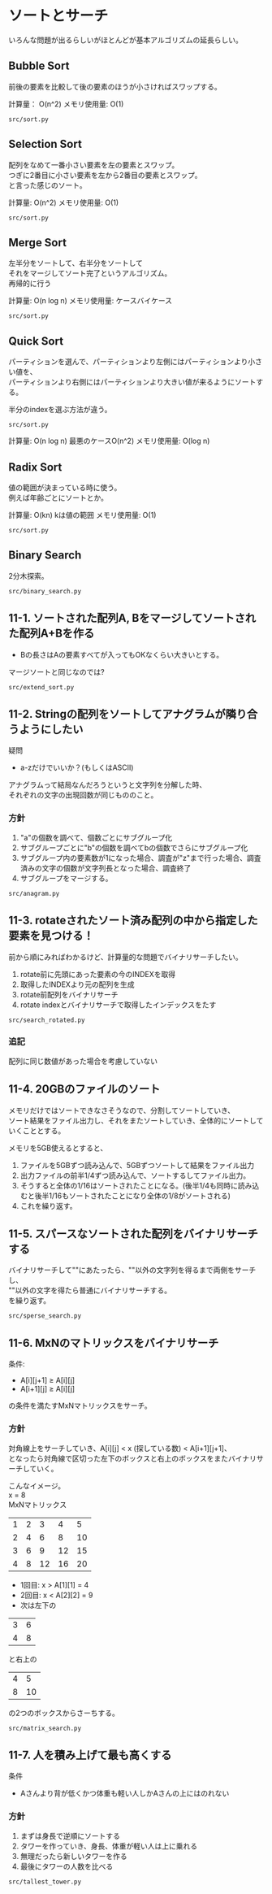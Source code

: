 # ソートとサーチ

いろんな問題が出るらしいがほとんどが基本アルゴリズムの延長らしい。

## Bubble Sort

前後の要素を比較して後の要素のほうが小さければスワップする。

計算量： O(n^2)
メモリ使用量: O(1)

`src/sort.py`

## Selection Sort

配列をなめて一番小さい要素を左の要素とスワップ。  
つぎに2番目に小さい要素を左から2番目の要素とスワップ。  
と言った感じのソート。

計算量: O(n^2)
メモリ使用量: O(1)

`src/sort.py`

## Merge Sort

左半分をソートして、右半分をソートして  
それをマージしてソート完了というアルゴリズム。  
再帰的に行う

計算量: O(n log n)
メモリ使用量: ケースバイケース

`src/sort.py`

## Quick Sort

パーティションを選んで、パーティションより左側にはパーティションより小さい値を、  
パーティションより右側にはパーティションより大きい値が来るようにソートする。

半分のindexを選ぶ方法が違う。

`src/sort.py`


計算量: O(n log n) 最悪のケースO(n^2)
メモリ使用量: O(log n)

## Radix Sort

値の範囲が決まっている時に使う。  
例えば年齢ごとにソートとか。

計算量: O(kn) kは値の範囲
メモリ使用量: O(1)


`src/sort.py`

## Binary Search

2分木探索。

`src/binary_search.py`


## 11-1. ソートされた配列A, Bをマージしてソートされた配列A+Bを作る

* Bの長さはAの要素すべてが入ってもOKなくらい大きいとする。

マージソートと同じなのでは?

`src/extend_sort.py`


## 11-2. Stringの配列をソートしてアナグラムが隣り合うようにしたい

疑問

* a-zだけでいいか？(もしくはASCII)

アナグラムって結局なんだろうというと文字列を分解した時、  
それぞれの文字の出現回数が同じもののこと。

### 方針

1. "a"の個数を調べて、個数ごとにサブグループ化
2. サブグループごとに"b"の個数を調べてbの個数でさらにサブグループ化
3. サブグループ内の要素数が1になった場合、調査が"z"まで行った場合、調査済みの文字の個数が文字列長となった場合、調査終了
4. サブグループをマージする。

`src/anagram.py`

## 11-3. rotateされたソート済み配列の中から指定した要素を見つける！

前から順にみればわかるけど、計算量的な問題でバイナリサーチしたい。  

1. rotate前に先頭にあった要素の今のINDEXを取得
2. 取得したINDEXより元の配列を生成
3. rotate前配列をバイナリサーチ
4. rotate indexとバイナリサーチで取得したインデックスをたす

`src/search_rotated.py`


### 追記

配列に同じ数値があった場合を考慮していない

## 11-4. 20GBのファイルのソート

メモリだけではソートできなさそうなので、分割してソートしていき、  
ソート結果をファイル出力し、それをまたソートしていき、全体的にソートしていくこととする。

メモリを5GB使えるとすると、

1. ファイルを5GBずつ読み込んで、5GBずつソートして結果をファイル出力
2. 出力ファイルの前半1/4ずつ読み込んで、ソートするしてファイル出力。
3. そうすると全体の1/16はソートされたことになる。(後半1/4も同時に読み込むと後半1/16もソートされたことになり全体の1/8がソートされる)
4. これを繰り返す。

## 11-5. スパースなソートされた配列をバイナリサーチする

バイナリサーチして""にあたったら、""以外の文字列を得るまで両側をサーチし、  
""以外の文字を得たら普通にバイナリサーチする。  
を繰り返す。

`src/sperse_search.py`

## 11-6. MxNのマトリックスをバイナリサーチ

条件:

* A[i][j+1] &ge; A[i][j]
* A[i+1][j] &ge; A[i][j]

の条件を満たすMxNマトリックスをサーチ。

### 方針

対角線上をサーチしていき、A[i][j] &lt; x (探している数) &lt; A[i+1][j+1]、  
となったら対角線で区切った左下のボックスと右上のボックスをまたバイナリサーチしていく。

こんなイメージ。  
x = 8  
MxNマトリックス

<table>
  <tr> <td>1</td> <td>2</td> <td>3</td> <td>4</td> <td>5</td> </tr>
  <tr> <td>2</td> <td>4</td> <td>6</td> <td>8</td> <td>10</td> </tr>
  <tr> <td>3</td> <td>6</td> <td>9</td> <td>12</td> <td>15</td> </tr>
  <tr> <td>4</td> <td>8</td> <td>12</td> <td>16</td> <td>20</td> </tr>
</table>

* 1回目: x &gt; A[1][1] = 4
* 2回目: x &lt; A[2][2] = 9
* 次は左下の
<table>
  <tr> <td>3</td> <td>6</td> </tr>
  <tr> <td>4</td> <td>8</td> </tr>
</table>
と右上の
<table>
  <tr> <td>4</td> <td>5</td> </tr>
  <tr> <td>8</td> <td>10</td> </tr>
</table>
の2つのボックスからさーちする。


`src/matrix_search.py`

## 11-7. 人を積み上げて最も高くする

条件

* Aさんより背が低くかつ体重も軽い人しかAさんの上にはのれない

### 方針

1. まずは身長で逆順にソートする
2. タワーを作っていき、身長、体重が軽い人は上に乗れる
3. 無理だったら新しいタワーを作る
4. 最後にタワーの人数を比べる

`src/tallest_tower.py`
